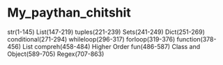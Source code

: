 # My_paythan_chitshit
str(1-145)
List(147-219)
tuples(221-239)
Sets(241-249)
Dict(251-269)
conditional(271-294)
whileloop(296-317)
forloop(319-376)
function(378-456)
List compreh(458-484)
Higher Order fun(486-587)
Class and Object(589-705)
Regex(707-863)
